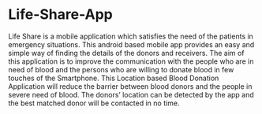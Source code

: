 # Life-Share-App
Life Share is a mobile application which satisfies the need of the patients in emergency situations. This android based mobile app provides an easy and simple way of finding the details of the donors and receivers. The aim of this application is to improve the communication with the people who are in need of blood and the persons who are willing to donate blood in few touches of the Smartphone. This Location based Blood Donation Application will reduce the barrier between blood donors and the people in severe need of blood. The donors’ location can be detected by the app and the best matched donor will be contacted in no time. 
